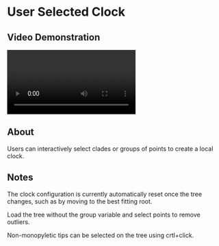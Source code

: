 # User Selected Clock

## Video Demonstration
![type:video](../videos/userClock.mov)

## About
Users can interactively select clades or groups of points to create a local clock. 

## Notes
The clock configuration is currently automatically reset once the tree changes, such as by moving to the best fitting root.

Load the tree without the group variable and select points to remove outliers. 

Non-monopyletic tips can be selected on the tree using crtl+click.